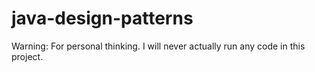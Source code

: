 # java-design-patterns

Warning: For personal thinking. I will never actually run any code in this project. 
